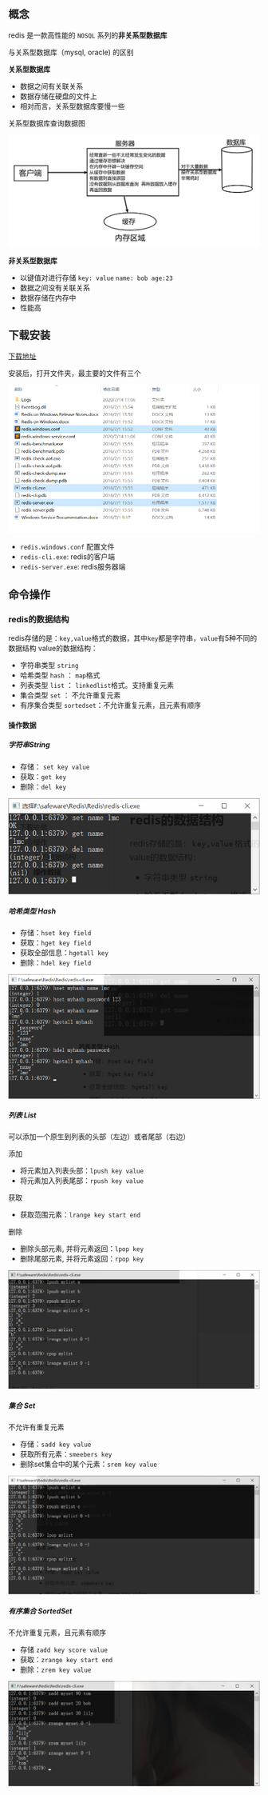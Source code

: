 ## 概念

redis 是一款高性能的 `NOSQL` 系列的**非关系型数据库**

<!--more-->

与关系型数据库（mysql, oracle) 的区别

**关系型数据库**

*   数据之间有关联关系
*   数据存储在硬盘的文件上
*   相对而言，关系型数据库要慢一些

关系型数据库查询数据图

![image-20200714103015695](img/redis/1.png)

**非关系型数据库**

*   以键值对进行存储  `key: value`  `name: bob age:23`
*   数据之间没有关联关系
*   数据存储在内存中
*   性能高



## 下载安装

[下载地址](https://github.com/MicrosoftArchive/redis/releases)

安装后，打开文件夹，最主要的文件有三个

![image-20200714110817372](img/redis/2.png)

*   `redis.windows.conf` 配置文件
*   `redis-cli.exe`: redis的客户端
*   `redis-server.exe`: redis服务器端



## 命令操作

### redis的数据结构

redis存储的是：`key,value`格式的数据，其中`key`都是字符串，`value`有5种不同的数据结构
value的数据结构：

*   字符串类型 `string`
*   哈希类型 `hash` ： `map`格式 
*    列表类型 `list` ： `linkedlist`格式。支持重复元素
*   集合类型 `set`  ： 不允许重复元素
*   有序集合类型 `sortedset`：不允许重复元素，且元素有顺序

#### 操作数据

##### 字符串String

*   存储： `set key value`
*   获取：`get key`
*   删除：`del key`

![image-20200714112446944](img/redis/3.png)

##### 哈希类型 Hash

*   存储：`hset key field`
*   获取：`hget key field`
*   获取全部信息：`hgetall key`
*   删除：`hdel key field`

![image-20200714151756793](img/redis/4.png)

##### 列表 List

可以添加一个原生到列表的头部（左边）或者尾部（右边）

添加

*   将元素加入列表头部：`lpush key value` 
*   将元素加入列表尾部：`rpush key value`

获取

*   获取范围元素：`lrange key start end`

删除

*   删除头部元素, 并将元素返回：`lpop key`
*   删除尾部元素, 并将元素返回：`rpop key`

![image-20200714153253919](img/redis/5.png)

##### 集合 Set

不允许有重复元素

*   存储：`sadd key value`
*   获取所有元素：`smeebers key`
*   删除set集合中的某个元素：`srem key value`

![image-20200714154451162](img/redis/6.png)

##### 有序集合 SortedSet

不允许重复元素，且元素有顺序

*   存储 `zadd key score value`
*   获取：`zrange key start end`
*   删除：`zrem key value`

![image-20200714225504086](img/redis/7.png)